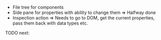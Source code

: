 - File tree for components
- Side pane for properties with ability to change them => Halfway done
- Inspection action => Needs to go to DOM, get the current properties, pass them back with data types etc.


TODO next:



